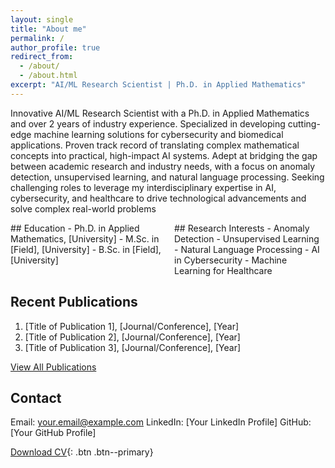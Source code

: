 ```yaml
---
layout: single
title: "About me"
permalink: /
author_profile: true
redirect_from: 
  - /about/
  - /about.html
excerpt: "AI/ML Research Scientist | Ph.D. in Applied Mathematics"
---
```


Innovative AI/ML Research Scientist with a Ph.D. in Applied Mathematics and over 2 years of industry experience. Specialized in developing cutting-edge machine learning solutions for cybersecurity and biomedical applications. Proven track record of translating complex mathematical concepts into practical, high-impact AI systems. Adept at bridging the gap between academic research and industry needs, with a focus on anomaly detection, unsupervised learning, and natural language processing. Seeking challenging roles to leverage my interdisciplinary expertise in AI, cybersecurity, and healthcare to drive technological advancements and solve complex real-world problems


<div class="grid-container">
  <div class="education">
    ## Education
    - Ph.D. in Applied Mathematics, [University]
    - M.Sc. in [Field], [University]
    - B.Sc. in [Field], [University]
  </div>
  <div class="interests">
    ## Research Interests
    - Anomaly Detection
    - Unsupervised Learning
    - Natural Language Processing
    - AI in Cybersecurity
    - Machine Learning for Healthcare
  </div>
</div>

<style>
.grid-container {
  display: grid;
  grid-template-columns: 1fr 1fr;
  gap: 20px;
}
</style>

## Recent Publications

1. [Title of Publication 1], [Journal/Conference], [Year]
2. [Title of Publication 2], [Journal/Conference], [Year]
3. [Title of Publication 3], [Journal/Conference], [Year]

[View All Publications](https://seifbb.github.io/personal_webpage/publications/)

## Contact

Email: your.email@example.com
LinkedIn: [Your LinkedIn Profile]
GitHub: [Your GitHub Profile]

[Download CV](/assets/pdf/your_cv.pdf){: .btn .btn--primary}







